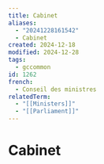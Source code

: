 ```yaml
---
title: Cabinet
aliases:
  - "20241228161542"
  - Cabinet
created: 2024-12-18
modified: 2024-12-28
tags:
  - gccommon
id: 1262
french:
  - Conseil des ministres
relatedTerm:
  - "[[Ministers]]"
  - "[[Parliament]]"
---
```

# Cabinet
